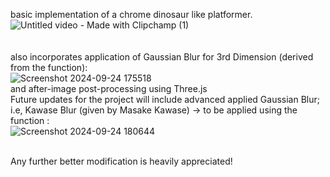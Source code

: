 basic implementation of a chrome dinosaur like platformer.
<br/>![Untitled video - Made with Clipchamp (1)](https://github.com/user-attachments/assets/5f15102c-37f3-4e43-b5d3-c1dcf299cc67)
<br/>
<br/>
<br/>also incorporates application of Gaussian Blur for 3rd Dimension (derived from the function): <br/>![Screenshot 2024-09-24 175518](https://github.com/user-attachments/assets/dcbf7fe7-c703-421f-a7f5-93872a29ac1d)
<br/>and after-image post-processing using Three.js
<br/>Future updates for the project will include advanced applied Gaussian Blur; i.e, Kawase Blur (given by Masake Kawase) -> to be applied using the function : <br/> ![Screenshot 2024-09-24 180644](https://github.com/user-attachments/assets/f8c84ed4-0637-4b90-b12a-7219b0e5dee3)

<br/>Any further better modification is heavily appreciated!
